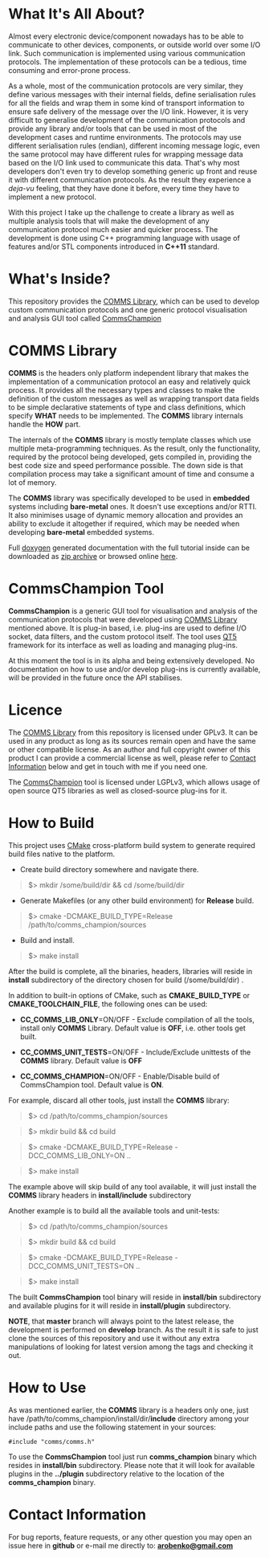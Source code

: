 # What It's All About?
Almost every electronic device/component nowadays has to be able to communicate
to other devices, components, or outside world over some I/O link. Such communication
is implemented using various communication protocols. The implementation of
these protocols can be a tedious, time consuming and error-prone process.

As a whole, most of the communication protocols are very similar, they define
various messages with their internal fields, define serialisation rules
for all the fields and wrap them in some kind of transport information to ensure
safe delivery of the message over the I/O link. However, it is very difficult
to generalise development of the communication protocols and provide any 
library and/or tools that can be used in most of the development cases
and runtime environments. The protocols may use different serialisation rules 
(endian), different incoming message logic, even the same protocol may have
different rules for wrapping message data based on the I/O link used to communicate
this data. That's why most developers don't even try to develop something 
generic up front and reuse it with different communication protocols.
As the result they experience a *deja-vu* feeling, that they have done it before, every time they
have to implement a new protocol. 

With this project I take up the challenge to create a library as well as
multiple analysis tools that will make the development of any communication
protocol much easier and quicker process. The development is done using C++
programming language with usage of features and/or STL components introduced
in **C++11** standard.

# What's Inside?
This repository provides the [COMMS Library](#comms-library), which can be used to 
develop custom communication protocols and one generic protocol visualisation and analysis GUI tool
called [CommsChampion](#commschampion-tool)

# COMMS Library
**COMMS** is the headers only platform independent library that makes the implementation of a communication
protocol an easy and relatively quick process. It provides all the necessary
types and classes to make the definition of the custom messages as well as
wrapping transport data fields to be simple declarative statements of type and
class definitions, which specify **WHAT** needs to be implemented. The **COMMS**
library internals handle the **HOW** part. 

The internals of the **COMMS** library is mostly template classes which use 
multiple meta-programming techniques. As the result, only the functionality,
required by the protocol being developed, gets compiled in, providing the best code size and
speed performance possible. The down side is that compilation process may
take a significant amount of time and consume a lot of memory.

The **COMMS** library was specifically developed to be used in **embedded** systems
including **bare-metal** ones. It doesn't use exceptions and/or RTTI. It also
minimises usage of dynamic memory allocation and provides an ability to exclude
it altogether if required, which may be needed when developing **bare-metal**
embedded systems. 

Full [doxygen](www.doxygen.org) generated documentation with the full tutorial inside can be
downloaded as [zip archive](https://dl.dropboxusercontent.com/u/46999418/comms_champion/comms/doc_comms.zip)
or browsed online [here](https://dl.dropboxusercontent.com/u/46999418/comms_champion/comms/html/index.html).

# CommsChampion Tool
**CommsChampion** is a generic GUI tool for visualisation and analysis of the
communication protocols that were developed using [COMMS Library](#comms-library)
mentioned above. It is plug-in based, i.e. plug-ins are used to
define I/O socket, data filters, and the custom protocol itself. The tool
uses [QT5](http://www.qt.io/) framework for its interface as well as loading
and managing plug-ins.

At this moment the tool is in its alpha and being extensively developed. No 
documentation on how to use and/or develop plug-ins is currently available,
will be provided in the future once the API stabilises.   

# Licence
The [COMMS Library](#comms-library) from this repository is licensed under
GPLv3. It can be used in any product as long as its sources remain open and
have the same or other compatible license. As an author and full copyright
owner of this product I can provide a commercial license as well, please refer
to [Contact Information](#contact-information) below and get in touch with
me if you need one.

The [CommsChampion](#commschampion-tool) tool is licensed under LGPLv3, which
allows usage of open source QT5 libraries as well as closed-source plug-ins for
it. 

# How to Build
This project uses [CMake](https://cmake.org) cross-platform build system to
generate required build files native to the platform.

- Create build directory somewhere and navigate there.

>$> mkdir /some/build/dir && cd /some/build/dir

- Generate Makefiles (or any other build environment) for **Release** build.

>$> cmake -DCMAKE_BUILD_TYPE=Release /path/to/comms_champion/sources

- Build and install.

>$> make install

After the build is complete, all the binaries, headers, libraries will reside
in **install** subdirectory of the directory chosen for build (/some/build/dir) .

In addition to built-in options of CMake, such as **CMAKE_BUILD_TYPE** or
**CMAKE_TOOLCHAIN_FILE**, the following ones can be used:

- **CC_COMMS_LIB_ONLY**=ON/OFF - Exclude compilation of all the tools, install only
**COMMS** Library. Default value is **OFF**, i.e. other tools get built.

- **CC_COMMS_UNIT_TESTS**=ON/OFF - Include/Exclude unittests of the **COMMS** library.
Default value is **OFF**

- **CC_COMMS_CHAMPION**=ON/OFF - Enable/Disable build of CommsChampion tool. Default value
is **ON**.

For example, discard all other tools, just install the **COMMS** library:

>$> cd /path/to/comms_champion/sources

>$> mkdir build && cd build

>$> cmake -DCMAKE_BUILD_TYPE=Release -DCC_COMMS_LIB_ONLY=ON ..

>$> make install 

The example above will skip build of any tool available, it will just install 
the **COMMS** library headers in **install/include** subdirectory

Another example is to build all the available tools and unit-tests:

>$> cd /path/to/comms_champion/sources

>$> mkdir build && cd build

>$> cmake -DCMAKE_BUILD_TYPE=Release -DCC_COMMS_UNIT_TESTS=ON ..

>$> make install 

The built **CommsChampion** tool binary will reside in
**install/bin** subdirectory and available
plugins for it will reside in **install/plugin** subdirectory.

**NOTE**, that **master** branch will always point to the latest release, the
development is performed on **develop** branch. As the result it is safe
to just clone the sources of this repository and use it without
any extra manipulations of looking for latest version among the tags and
checking it out.

# How to Use
As was mentioned earlier, the **COMMS** library is a headers only one, just
have /path/to/comms_champion/install/dir/**include** directory among your
include paths and use the following statement in your sources:

```
#include "comms/comms.h"
```

To use the **CommsChampion** tool just run **comms_champion** binary which resides
in **install/bin** subdirectory. Please note that
it will look for available plugins in the **../plugin** subdirectory relative
to the location of the **comms_champion** binary.

# Contact Information
For bug reports, feature requests, or any other question you may open an issue
here in **github** or e-mail me directly to: **arobenko@gmail.com**



